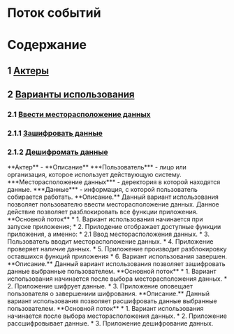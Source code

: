 ﻿# Поток событий
# Содержание
## 1 [Актеры](#actors)
## 2 [Варианты использования](#options)
### 2.1 [Ввести месторасположение данных](#input_data)
### 2.1.1 [Зашифровать данные](#encrypt)
### 2.1.2 [Дешифромать данные](#decrypt)

<a name="actors"/>
**Актер** - **Описание**
***Пользователь*** - лицо или организация, которое использует действующую систему.
***Месторасположение данных*** - деректория в которой находятся данные.
***Данные*** - информация, с которой пользователь собирается работать. 

<a name="options"/>

<a name="input_data"/>
**Описание.** Данный вариант использования позволяет пользователю ввести месторасположение данных.
Данное действие позволяет разблокировать все функции приложения.
**Основной поток**
  * 1. Вариант использования начинается при запуске приложения;
  * 2. Прилодение отображает доступные функции приложения, а именно:
    * 2.1 Ввод месторасположения данных.
  * 3. Пользователь вводит месторасположение данных.
  * 4. Приложение проверяет наличие данных.
  * 5. Приложение производит разблокировку оставшихся функций приложения
  * 6. Вариант использования завершен.

<a name="encrypt"/>
**Описание.** Данный вариант использования позволяет зашифровать данные выбранные пользователем.
**Основной поток**
  * 1. Вариант использования начинается после выбора месторасположения данных.
  * 2. Приложение шифрует данные.
  * 3. Приложение оповещает пользователя о завершениии шифрования.

<a name="decrypt"/>
**Описание.** Данный вариант использования позволяет расшифровать данные выбранные пользователем.
**Основной поток**
  * 1. Вариант использования начинается после выбора месторасположения данных.
  * 2. Приложение рассшифровывает данные.
  * 3. Приложение дешифрование данных.

